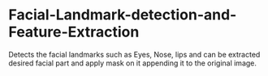 # Facial-Landmark-detection-and-Feature-Extraction
Detects the facial landmarks such as Eyes, Nose, lips and can be extracted desired facial part and apply mask on it appending it to the original image.
